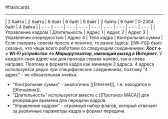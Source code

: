 #flashcards 
***
| 2 байта | 2 байта | 6 байт | 6 байт | 6 байт | 2 байта | 6 байт | 0-2304 байт | 4 байта |
| - - - | - - - | - - - | - - - | - - - | - - - | - - - | - - - | - - - |
| Управление кадром | Длительность | Адрес 1 | Адрес 2 | Адрес 3 | Управление очередностью | Адрес 4 | Тело кадра | Контрольная сумма |
Если говорить совсем просто и понятно, то ранее (здесь: [[Wi-Fi]]) было сказано, что чаще всего работаем со следующим соединением: 
***Хост <-> Wi-Fi устройство <-> Маршрутизатор, имеющий выход в Интернет.*** 
У каждого своя адрес как для прохода справа налево, так и слева направо. Поэтому в формате кадра как минимум 3 адреса. 4 адреса используется редко при специфических соединениях, поэтому "4 адрес" - не обязательная ячейка.
- "Контрольная сумма" - аналогично [[Ethernet]], т.е. находится в [[Концевик]].
- "Длительность" используется вместе с [[Протокол MACA]] для резервации времени для передачи кадров.
- "Управление кадром" - огромный набор флагов, который отвечает за различные параметры кадра и формат передачи.